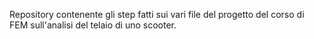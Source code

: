 Repository contenente gli step fatti sui vari file del progetto del corso di FEM sull'analisi del telaio di uno scooter.
